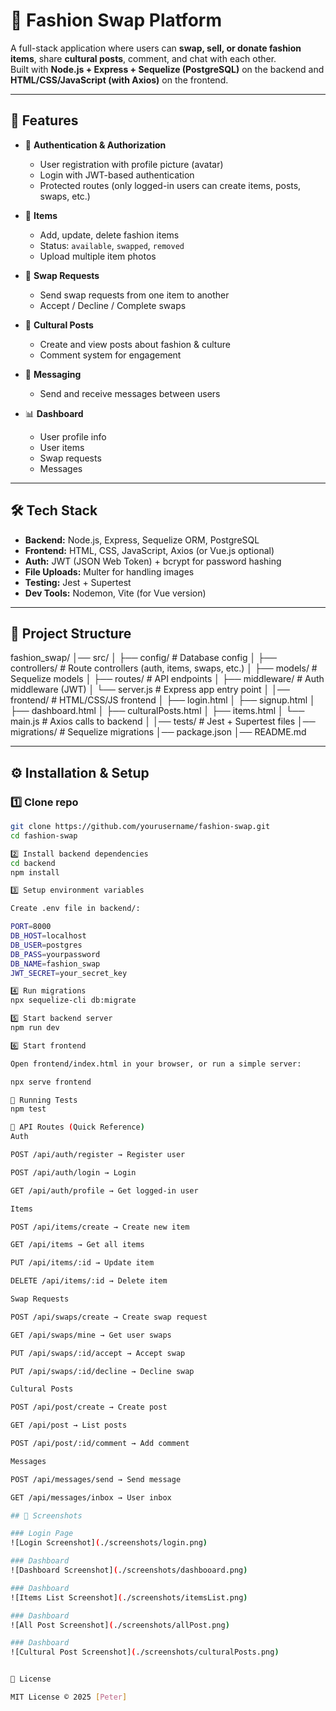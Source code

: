 # 👗 Fashion Swap Platform

A full-stack application where users can **swap, sell, or donate fashion items**, share **cultural posts**, comment, and chat with each other.  
Built with **Node.js + Express + Sequelize (PostgreSQL)** on the backend and **HTML/CSS/JavaScript (with Axios)** on the frontend.

---

## 🚀 Features
- 🔐 **Authentication & Authorization**
  - User registration with profile picture (avatar)
  - Login with JWT-based authentication
  - Protected routes (only logged-in users can create items, posts, swaps, etc.)

- 👗 **Items**
  - Add, update, delete fashion items
  - Status: `available`, `swapped`, `removed`
  - Upload multiple item photos

- 🔄 **Swap Requests**
  - Send swap requests from one item to another
  - Accept / Decline / Complete swaps

- 📝 **Cultural Posts**
  - Create and view posts about fashion & culture
  - Comment system for engagement

- 💬 **Messaging**
  - Send and receive messages between users

- 📊 **Dashboard**
  - User profile info
  - User items
  - Swap requests
  - Messages

---

## 🛠️ Tech Stack
- **Backend:** Node.js, Express, Sequelize ORM, PostgreSQL
- **Frontend:** HTML, CSS, JavaScript, Axios (or Vue.js optional)
- **Auth:** JWT (JSON Web Token) + bcrypt for password hashing
- **File Uploads:** Multer for handling images
- **Testing:** Jest + Supertest
- **Dev Tools:** Nodemon, Vite (for Vue version)

---

## 📂 Project Structure
fashion_swap/
│── src/
│ ├── config/ # Database config
│ ├── controllers/ # Route controllers (auth, items, swaps, etc.)
│ ├── models/ # Sequelize models
│ ├── routes/ # API endpoints
│ ├── middleware/ # Auth middleware (JWT)
│ └── server.js # Express app entry point
│
│── frontend/ # HTML/CSS/JS frontend
│ ├── login.html
│ ├── signup.html
│ ├── dashboard.html
│ ├── culturalPosts.html
│ ├── items.html
│ └── main.js # Axios calls to backend
│
│── tests/ # Jest + Supertest files
│── migrations/ # Sequelize migrations
│── package.json
│── README.md


---

## ⚙️ Installation & Setup

### 1️⃣ Clone repo
```bash
git clone https://github.com/yourusername/fashion-swap.git
cd fashion-swap

2️⃣ Install backend dependencies
cd backend
npm install

3️⃣ Setup environment variables

Create .env file in backend/:

PORT=8000
DB_HOST=localhost
DB_USER=postgres
DB_PASS=yourpassword
DB_NAME=fashion_swap
JWT_SECRET=your_secret_key

4️⃣ Run migrations
npx sequelize-cli db:migrate

5️⃣ Start backend server
npm run dev

6️⃣ Start frontend

Open frontend/index.html in your browser, or run a simple server:

npx serve frontend

🧪 Running Tests
npm test

📌 API Routes (Quick Reference)
Auth

POST /api/auth/register → Register user

POST /api/auth/login → Login

GET /api/auth/profile → Get logged-in user

Items

POST /api/items/create → Create new item

GET /api/items → Get all items

PUT /api/items/:id → Update item

DELETE /api/items/:id → Delete item

Swap Requests

POST /api/swaps/create → Create swap request

GET /api/swaps/mine → Get user swaps

PUT /api/swaps/:id/accept → Accept swap

PUT /api/swaps/:id/decline → Decline swap

Cultural Posts

POST /api/post/create → Create post

GET /api/post → List posts

POST /api/post/:id/comment → Add comment

Messages

POST /api/messages/send → Send message

GET /api/messages/inbox → User inbox

## 📸 Screenshots

### Login Page
![Login Screenshot](./screenshots/login.png)

### Dashboard
![Dashboard Screenshot](./screenshots/dashbooard.png)

### Dashboard
![Items List Screenshot](./screenshots/itemsList.png)

### Dashboard
![All Post Screenshot](./screenshots/allPost.png)

### Dashboard
![Cultural Post Screenshot](./screenshots/culturalPosts.png)


📜 License

MIT License © 2025 [Peter]